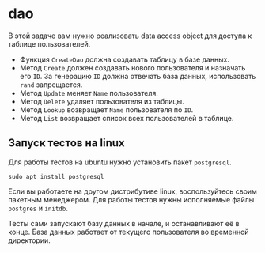 # dao

В этой задаче вам нужно реализовать data access object для доступа к таблице пользователей.

- Функция `CreateDao` должна создавать таблицу в базе данных.
- Метод `Create` должен создавать нового пользователя и назначать его `ID`.
  За генерацию `ID` должна отвечать база данных, использовать `rand` запрещается.
- Метод `Update` меняет `Name` пользователя.
- Метод `Delete` удаляет пользователя из таблицы.
- Метод `Lookup` возвращает `Name` пользователя по `ID`.
- Метод `List` возвращает список всех пользователей в таблице.

## Запуск тестов на linux

Для работы тестов на ubuntu нужно установить пакет `postgresql`.

```
sudo apt install postgresql
```

Если вы работаете на другом дистрибутиве linux, воспользуйтесь своим пакетным менеджером. Для работы тестов нужны исполняемые файлы `postgres` и `initdb`.

Тесты сами запускают базу данных в начале, и останавливают её в конце.
База данных работает от текущего пользователя во временной директории.
